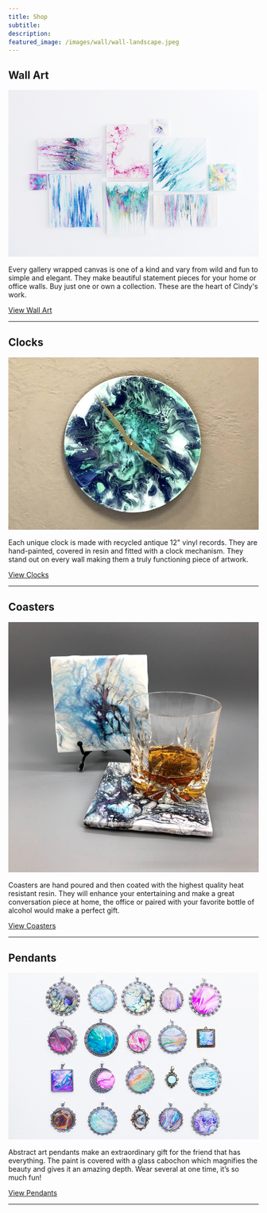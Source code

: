 ```yaml
---
title: Shop
subtitle: 
description: 
featured_image: /images/wall/wall-landscape.jpeg
---
```


## Wall Art

![](/images/wall/wall-landscape.jpeg)

Every gallery wrapped canvas is one of a kind and vary from wild and fun to simple and elegant. They make beautiful statement pieces for your home or office walls. Buy just one or own a collection. These are the heart of Cindy's work.

<a href="https://www.etsy.com/shop/Choseart" class="button button--large">View Wall Art</a>

<hr>

## Clocks

![](/images/clocks/clocks-landscape.jpeg)

Each unique clock is made with recycled antique 12" vinyl records. They are hand-painted, covered in resin and fitted with a clock mechanism. They stand out on every wall making them a truly functioning piece of artwork.

<a href="https://www.etsy.com/shop/Choseart?section_id=32503069" class="button button--large">View Clocks</a>

<hr>

## Coasters

![](/images/coasters/coasters-square.jpeg)

Coasters are hand poured and then coated with the highest quality heat resistant resin. They will enhance your entertaining and make a great conversation piece at home, the office or paired with your favorite bottle of alcohol would make a perfect gift.

<a href="https://www.etsy.com/shop/Choseart?section_id=32109080" class="button button--large">View Coasters</a>

<hr>

## Pendants

![](/images/pendants/pendants-landscape.jpeg)

Abstract art pendants make an extraordinary gift for the friend that has everything. The paint is covered with a glass cabochon which magnifies the beauty and gives it an amazing depth. Wear several at one time, it’s so much fun!

<a href="https://www.etsy.com/shop/Choseart?section_id=32125089" class="button button--large">View Pendants</a>

<hr>